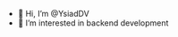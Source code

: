 - 👋 Hi, I’m @YsiadDV
- 👀 I’m interested in backend development

<!---
YsiadDV/YsiadDV is a ✨ special ✨ repository because its `README.md` (this file) appears on your GitHub profile.
You can click the Preview link to take a look at your changes.
--->
